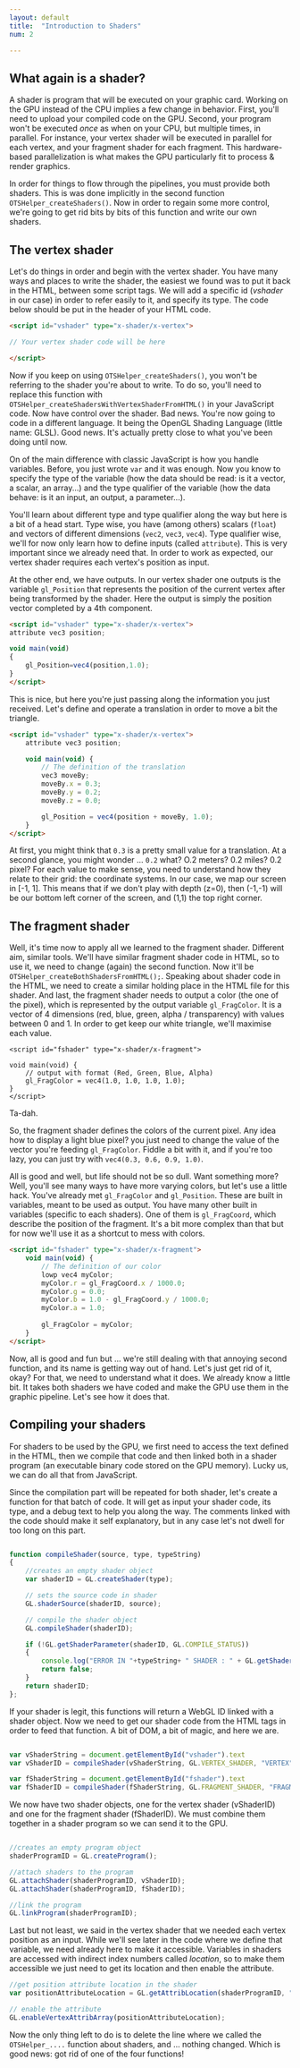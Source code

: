 ```yaml
---
layout: default
title:  "Introduction to Shaders"
num: 2

---
```


## What again is a shader?

A shader is program that will be executed on your graphic card. Working on the GPU instead of the CPU implies a few change in behavior. First, you'll need to upload your compiled code on the GPU. Second, your program won't be executed *once* as when on your CPU, but multiple times, in parallel. For instance, your vertex shader will be executed in parallel for each vertex, and your fragment shader for each fragment. This hardware-based parallelization is what makes the GPU particularly fit to process & render graphics.

In order for things to flow through the pipelines, you must provide both shaders. This is was done implicitly in the second function `OTSHelper_createShaders()`. Now in order to regain some more control, we're going to get rid bits by bits of this function and write our own shaders.


## The vertex shader
Let's do things in order and begin with the vertex shader. You have many ways and places to write the shader, the easiest we found was to put it back in the HTML, between some script tags. We will add a specific id (*vshader* in our case) in order to refer easily to it, and specify its type. The code below should be put in the header of your HTML code.

~~~ html
<script id="vshader" type="x-shader/x-vertex">

// Your vertex shader code will be here

</script>
~~~

Now if you keep on using `OTSHelper_createShaders()`, you won't be referring to the shader you're about to write. To do so, you'll need to replace this function with `OTSHelper_createShadersWithVertexShaderFromHTML()` in your JavaScript code. Now have control over the shader. Bad news. You're now going to code in a different language. It being the OpenGL Shading Language (little name: GLSL). Good news. It's actually pretty close to what you've been doing until now.

On of the main difference with classic JavaScript is how you handle variables. Before, you just wrote `var` and it was enough. Now you know to specify the type of the variable (how the data should be read: is it a vector, a scalar, an array...) and the type qualifier of the variable (how the data behave: is it an input, an output, a parameter...). 

You'll learn about different type and type qualifier along the way but here is a bit of a head start. Type wise, you have (among others) scalars (`float`) and vectors of different dimensions (`vec2`, `vec3`, `vec4`). Type qualifier wise, we'll for now only learn how to define inputs (called `attribute`). This is very important since we already need that. In order to work as expected, our vertex shader requires each vertex's position as input.

At the other end, we have outputs. In our vertex shader one outputs is the variable `gl_Position` that represents the position of the current vertex after being transformed by the shader. Here the output is simply the position vector completed by a 4th component.

~~~ html
<script id="vshader" type="x-shader/x-vertex">
attribute vec3 position; 

void main(void) 
{ 
    gl_Position=vec4(position,1.0);
}
</script>
~~~

This is nice, but here you're just passing along the information you just received. Let's define and operate a translation in order to move a bit the triangle.


~~~ html
<script id="vshader" type="x-shader/x-vertex">
    attribute vec3 position; 

    void main(void) { 
        // The definition of the translation
        vec3 moveBy;
        moveBy.x = 0.3;
        moveBy.y = 0.2;
        moveBy.z = 0.0;

        gl_Position = vec4(position + moveBy, 1.0);
    }
</script>
~~~

At first, you might think that `0.3` is a pretty small value for a translation. At a second glance, you might wonder ... `0.2` what? O.2 meters? 0.2 miles? 0.2 pixel? For each value to make sense, you need to understand how they relate to their grid: the coordinate systems. In our case, we map our screen in [-1, 1]. This means that if we don't play with depth (z=0), then (-1,-1) will be our bottom left corner  of the screen, and (1,1) the top right corner.


## The fragment shader

Well, it's time now to apply all we learned to the fragment shader. Different aim, similar tools. We'll have similar fragment shader code in HTML, so to use it, we need to change (again) the second function. Now it'll be `OTSHelper_createBothShadersFromHTML();`. Speaking about shader code in the HTML, we need to create a similar holding place in the HTML file for this shader. And last, the fragment shader needs to output a color (the one of the pixel), which is represented by the output variable `gl_FragColor`. It is a vector of 4 dimensions (red, blue, green, alpha / transparency) with values between 0 and 1. In order to get keep our white triangle, we'll maximise each value.

~~~
<script id="fshader" type="x-shader/x-fragment">

void main(void) {
    // output with format (Red, Green, Blue, Alpha)
    gl_FragColor = vec4(1.0, 1.0, 1.0, 1.0);
}
</script>
~~~

Ta-dah. 

So, the fragment shader defines the colors of the current pixel. Any idea how to display a light blue pixel? you just need to change the value of the vector you're feeding `gl_FragColor`. Fiddle a bit with it, and if you're too lazy, you can just try with `vec4(0.3, 0.6, 0.9, 1.0)`.

All is good and well, but life should not be so dull. Want something more? Well, you'll see many ways to have more varying colors, but let's use a little hack. You've already met `gl_FragColor` and `gl_Position`. These are built in variables, meant to be used as output. You have many other built in variables (specific to each shaders). One of them is `gl_FragCoord`, which describe the position of the fragment. It's a bit more complex than that but for now we'll use it as a shortcut to mess with colors.

~~~ html
<script id="fshader" type="x-shader/x-fragment">    
    void main(void) {
        // The definition of our color
        lowp vec4 myColor;
        myColor.r = gl_FragCoord.x / 1000.0;
        myColor.g = 0.0;
        myColor.b = 1.0 - gl_FragCoord.y / 1000.0;
        myColor.a = 1.0;
            
        gl_FragColor = myColor;
    }
</script>
~~~

Now, all is good and fun but ... we're still dealing with that annoying second function, and its name is getting way out of hand. Let's just get rid of it, okay? For that, we need to understand what it does. We already know a little bit. It takes both shaders we have coded and make the GPU use them in the graphic pipeline. Let's see how it does that.


## Compiling your shaders

For shaders to be used by the GPU, we first need to access the text defined in the HTML, then we compile that code and then linked both in a shader program (an executable binary code stored on the GPU memory). Lucky us, we can do all that from JavaScript.


Since the compilation part will be repeated for both shader, let's create a function for that batch of code. It will get as input your shader code, its type, and a debug text to help you along the way. The comments linked with the code should make it self explanatory, but in any case let's not dwell for too long on this part.

~~~ JavaScript

function compileShader(source, type, typeString) 
{
    //creates an empty shader object
    var shaderID = GL.createShader(type);

    // sets the source code in shader
    GL.shaderSource(shaderID, source);

    // compile the shader object
    GL.compileShader(shaderID);

    if (!GL.getShaderParameter(shaderID, GL.COMPILE_STATUS)) 
    {
        console.log("ERROR IN "+typeString+ " SHADER : " + GL.getShaderInfoLog(shaderID));
        return false;
    }
    return shaderID;
};

~~~

If your shader is legit, this functions will return a WebGL ID linked with a shader object. Now we need to get our shader code from the HTML tags in order to feed that function. A bit of DOM, a bit of magic, and here we are.

~~~ JavaScript

var vShaderString = document.getElementById("vshader").text
var vShaderID = compileShader(vShaderString, GL.VERTEX_SHADER, "VERTEX");

var fShaderString = document.getElementById("fshader").text
var fShaderID = compileShader(fShaderString, GL.FRAGMENT_SHADER, "FRAGMENT");

~~~

We now have two shader objects, one for the vertex shader (vShaderID) and one for the fragment shader (fShaderID). We must combine them together in a shader program so we can send it to the GPU.

~~~ JavaScript

//creates an empty program object
shaderProgramID = GL.createProgram();

//attach shaders to the program
GL.attachShader(shaderProgramID, vShaderID);
GL.attachShader(shaderProgramID, fShaderID);

//link the program
GL.linkProgram(shaderProgramID);

~~~

Last but not least, we said in the vertex shader that we needed each vertex position as an input. While we'll see later in the code where we define that variable, we need already here to make it accessible. Variables in shaders are accessed with indirect index numbers called *location*, so to make them accessible we just need to get its location and then enable the attribute.

~~~ JavaScript
//get position attribute location in the shader
var positionAttributeLocation = GL.getAttribLocation(shaderProgramID, "position");

// enable the attribute
GL.enableVertexAttribArray(positionAttributeLocation);

~~~

Now the only thing left to do is to delete the line where we called the `OTSHelper_....` function about shaders, and ... nothing changed. Which is good news: got rid of one of the four functions!
